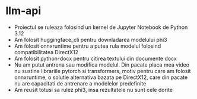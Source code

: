 # llm-api

- Proiectul se ruleaza folosind un kernel de Jupyter Notebook de Python 3.12
- Am folosit huggingface_cli pentru downladarea modelului phi3
- Am folosit onnxruntime pentru a putea rula modelul folosind compatibilitatea DirectX12
- Am folosit python-docx pentru citirea textului din documente docx
- Nu am putut antrena sau modifica modelul. Din pacate placa mea video nu sustine librariile pytorch si transformers, motiv pentru care am folosit onnxruntime, o solutie alternativa bazata pe DirectX12, care din pacate nu are capacitati de antrenare a modelelor predefinite
- Am reusit totusi sa rulez phi3, insa rezultatele nu sunt cele dorite
